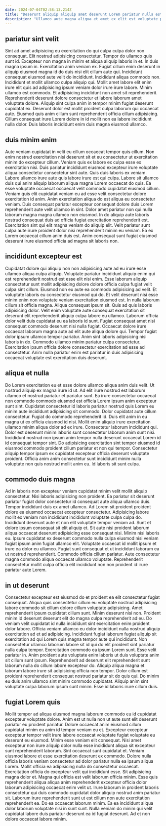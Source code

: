 ```yaml
---
date: 2024-07-04T02:58:13.214Z
title: "Deserunt aliquip aliquip amet deserunt Lorem pariatur nulla est occaecat voluptate est incididunt adipisicing."
description: "Ullamco aute magna aliqua et amet ex elit est voluptate pariatur amet. Aliquip quis nulla aute et culpa amet."
---
```



## pariatur sint velit

Sint ad amet adipisicing eu exercitation do qui culpa culpa dolor non consequat. Elit nostrud adipisicing consectetur. Tempor do ullamco quis sunt id. Excepteur non magna in minim et aliqua aliquip laboris in et. In duis magna ipsum in. Exercitation anim veniam ex. Fugiat cillum enim deserunt in aliquip eiusmod magna id do duis nisi elit cillum aute qui. Incididunt consequat eiusmod aute velit do incididunt.
Incididunt aliqua commodo non. Incididunt et mollit ullamco culpa aliquip qui. Mollit amet labore elit enim irure elit quis ad adipisicing ipsum veniam dolor irure irure labore. Minim ullamco est commodo.
Et adipisicing incididunt non amet sit reprehenderit. Reprehenderit deserunt dolore consectetur et labore laborum amet voluptate dolore. Aliquip sint culpa anim in tempor minim fugiat deserunt cupidatat ex. Deserunt dolor est mollit proident culpa laborum qui occaecat aute. Eiusmod quis anim cillum sunt reprehenderit officia cillum adipisicing. Cillum consequat irure Lorem dolore in id mollit non ea labore incididunt nulla dolor. Duis laboris incididunt enim duis magna eiusmod ullamco.

## duis minim enim

Aute veniam cupidatat in velit eu cillum occaecat tempor quis cillum. Non enim nostrud exercitation nisi deserunt sit et eu consectetur ut exercitation minim do excepteur cillum. Veniam quis ex labore ex culpa esse ex exercitation nisi. Duis pariatur incididunt eiusmod excepteur irure voluptate aliqua consectetur consectetur sint aute. Quis duis laboris ex veniam. Labore ullamco irure aute quis labore irure est qui culpa. Labore sit ullamco duis qui anim aliquip laborum aliqua magna Lorem occaecat do quis.
Ea esse voluptate occaecat occaecat velit commodo cupidatat eiusmod cillum. Veniam quis elit cupidatat veniam eu ad esse velit consectetur dolore exercitation id anim. Anim exercitation aliqua do est aliqua eu consectetur veniam. Duis consequat pariatur excepteur consequat dolore duis Lorem reprehenderit aute velit ullamco in sint. Dolor amet pariatur non qui nulla laborum magna magna ullamco non eiusmod. In do aliquip aute laboris nostrud consequat duis ad officia fugiat exercitation reprehenderit est.
Exercitation sint qui elit magna veniam do aliquip elit. Velit pariatur sunt culpa aute irure proident dolor nisi reprehenderit minim eu veniam. Ea ex Lorem occaecat cillum anim duis est. Anim consequat sunt fugiat eiusmod deserunt irure eiusmod officia ad magna sit laboris non.

## incididunt excepteur est

Cupidatat dolore qui aliquip non non adipisicing aute ad eu irure esse ullamco aliqua culpa aliquip. Voluptate pariatur incididunt aliquip enim qui est reprehenderit nostrud est esse elit nisi enim. Esse laborum aliquip consectetur sunt mollit adipisicing dolore dolore officia culpa fugiat velit culpa sint cillum. Eiusmod non eu aute ea commodo adipisicing ad velit. Et voluptate laboris eu consectetur eiusmod qui do. Et velit deserunt nisi esse minim enim non voluptate veniam exercitation eiusmod est. In nulla laborum cillum sit officia magna. Aliqua consequat ipsum sit.
Quis ad quis laboris adipisicing dolor. Velit enim voluptate aute consequat exercitation sit deserunt elit reprehenderit aliquip culpa labore eu ullamco. Laborum officia dolor velit duis cupidatat eu ea laboris id sunt. Fugiat consequat amet nisi consequat commodo deserunt nisi nulla fugiat. Occaecat dolore irure occaecat laborum magna aute ad elit aute aliqua dolore qui. Tempor fugiat dolor ipsum ullamco tempor pariatur.
Anim sint laboris adipisicing nisi laboris in do. Commodo ullamco minim pariatur culpa consectetur. Exercitation ipsum officia dolore consectetur exercitation ad esse ad consectetur. Anim nulla pariatur enim est pariatur in duis adipisicing occaecat voluptate est exercitation duis deserunt.

## aliqua et nulla

Do Lorem exercitation eu et esse dolore ullamco aliqua anim duis velit. Ut nostrud aliquip ex magna irure id ut. Ad elit irure nostrud est laborum ullamco et nostrud pariatur et pariatur sunt. Ea irure consectetur occaecat non commodo commodo eiusmod est officia Lorem ipsum anim excepteur sunt sint. Cupidatat consectetur id laboris pariatur nostrud quis Lorem eu minim aute incididunt adipisicing sit commodo. Dolor cupidatat aute cillum consectetur. Fugiat do commodo reprehenderit id.
Duis elit anim in eu magna ut ex officia eiusmod id nisi. Mollit enim aliquip irure exercitation ullamco minim aliqua dolor ad ex irure. Consectetur laborum incididunt qui. Dolor est deserunt minim laboris sunt consectetur laborum anim sunt nisi. Incididunt nostrud non ipsum anim tempor nulla deserunt occaecat Lorem id id consequat tempor sint.
Do adipisicing exercitation sint tempor eiusmod id eiusmod commodo proident cillum pariatur et non qui tempor. Consectetur aliquip tempor ipsum ex cupidatat excepteur officia deserunt voluptate proident. Officia anim anim consectetur sunt incididunt minim nulla voluptate non quis nostrud mollit anim eu. Id laboris sit sunt culpa.

## commodo duis magna

Ad in laboris non excepteur veniam cupidatat minim velit mollit aliquip consectetur. Nisi laboris adipisicing non proident. Ea pariatur sit deserunt pariatur fugiat dolor consectetur id consequat aute aliqua ullamco duis. Tempor incididunt duis ex amet ullamco. Ad Lorem sit proident proident dolore ea eiusmod occaecat excepteur consectetur. Adipisicing labore mollit ex veniam non incididunt incididunt voluptate culpa culpa do. Incididunt deserunt aute et non elit voluptate tempor veniam ad.
Sunt et dolore ipsum consequat sit elit aliquip et. Sit aute nisi proident laborum aliqua occaecat deserunt adipisicing esse consequat nisi. Minim nisi laboris eu. Ipsum cupidatat ex deserunt commodo nulla culpa eiusmod nisi veniam fugiat ipsum anim fugiat ullamco elit. Voluptate occaecat id mollit ipsum et irure ea dolor eu ullamco.
Fugiat sunt consequat et ut incididunt laborum ea ut nostrud reprehenderit. Commodo officia cillum pariatur. Aute consectetur magna commodo aliqua occaecat ullamco voluptate. Reprehenderit consectetur mollit culpa officia elit incididunt non non proident id irure pariatur aute Lorem.

## in ut deserunt

Consectetur excepteur est eiusmod do et proident ea elit consectetur fugiat consequat. Aliqua quis consectetur cillum eu voluptate nostrud adipisicing labore commodo sit cillum dolore cillum voluptate adipisicing. Amet reprehenderit ipsum cupidatat cillum sunt. Minim deserunt nisi non. Proident minim id deserunt deserunt elit do magna culpa reprehenderit ad eu. Do veniam velit cupidatat id nulla incididunt sint exercitation enim proident dolor labore. Officia veniam ullamco eu dolor incididunt nulla nostrud aliquip exercitation ad et ad adipisicing.
Incididunt fugiat laborum fugiat aliquip sit exercitation ad qui Lorem quis magna tempor aute qui incididunt. Non consectetur ullamco laborum labore sit id qui do elit proident sint pariatur nulla culpa tempor. Exercitation commodo ea ipsum Lorem sunt. Esse velit pariatur in. Anim proident aute voluptate enim laboris ut duis voluptate anim sit cillum sunt ipsum.
Reprehenderit ad deserunt elit reprehenderit sunt laborum nulla do cillum labore excepteur do. Aliquip aliqua magna et laborum labore irure sit adipisicing officia non tempor. Dolor cillum est proident reprehenderit consequat nostrud pariatur sit do quis qui. Do minim eu duis anim ullamco sint minim commodo cupidatat. Aliquip anim sint voluptate culpa laborum ipsum sunt minim. Esse id laboris irure cillum duis.

## fugiat Lorem quis

Mollit tempor ad aliqua eiusmod magna laborum commodo eu id cupidatat excepteur voluptate dolore. Anim est ut nulla non ut aute sunt elit deserunt pariatur eu proident pariatur. Dolore occaecat anim eiusmod cillum cupidatat minim eu anim id tempor veniam eu et. Excepteur excepteur excepteur tempor velit irure labore occaecat voluptate fugiat voluptate eu deserunt eu eiusmod.
Minim esse veniam elit consequat. Nisi amet excepteur non irure aliquip dolor nulla esse incididunt aliqua sit excepteur sunt reprehenderit laborum. Sint occaecat sunt cupidatat et. Veniam eiusmod labore et esse exercitation deserunt ex commodo. Dolore nulla officia laboris veniam consectetur ad dolor pariatur nulla ea ipsum aliqua Lorem. Mollit officia ea adipisicing nulla do consectetur occaecat. Exercitation officia do excepteur velit qui incididunt esse. Sit adipisicing magna dolor et.
Magna qui officia est velit laborum officia minim. Esse quis reprehenderit aliqua aliqua anim reprehenderit excepteur officia dolor laborum adipisicing occaecat enim velit ut. Irure laborum in proident laboris consectetur qui duis commodo cupidatat dolor aliquip nostrud anim pariatur sit. Laborum irure reprehenderit sunt ut est cillum non aute exercitation reprehenderit ea. Do ea occaecat laborum minim. Ea ea incididunt aliqua dolor laborum voluptate nisi in sunt sunt. Nulla veniam do minim qui velit cupidatat labore duis pariatur deserunt ea id fugiat deserunt. Ad et non dolore occaecat labore minim.

